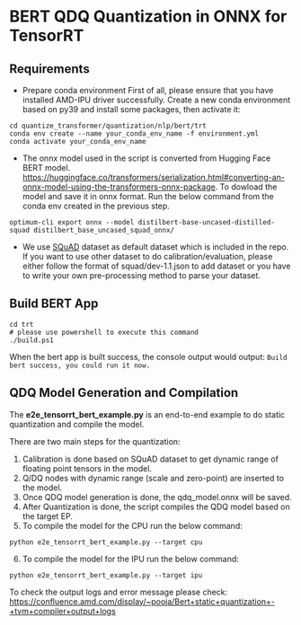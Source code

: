 # BERT QDQ Quantization in ONNX for TensorRT  

## Requirements

* Prepare conda environment
First of all, please ensure that you have installed AMD-IPU driver successfully.
Create a new conda environment based on py39 and install some packages, then activate it:
```
cd quantize_transformer/quantization/nlp/bert/trt
conda env create --name your_conda_env_name -f environment.yml
conda activate your_conda_env_name
```

* The onnx model used in the script is converted from Hugging Face BERT model. https://huggingface.co/transformers/serialization.html#converting-an-onnx-model-using-the-transformers-onnx-package. To dowload the model and save it in onnx format. Run the below command from the conda env created in the previous step.

```
optimum-cli export onnx --model distilbert-base-uncased-distilled-squad distilbert_base_uncased_squad_onnx/
```

* We use [SQuAD](https://rajpurkar.github.io/SQuAD-explorer/) dataset as default dataset which is included in the repo. If you want to use other dataset to do calibration/evaluation, please either follow the format of squad/dev-1.1.json to add dataset or you have to write your own pre-processing method to parse your dataset.

## Build BERT App

```
cd trt
# please use powershell to execute this command
./build.ps1
```
When the bert app is built success, the console output would output:
```Build bert success, you could run it now.```

## QDQ Model Generation and Compilation
The **e2e_tensorrt_bert_example.py** is an end-to-end example to do static quantization and compile the model.

There are two main steps for the quantization:
1. Calibration is done based on SQuAD dataset to get dynamic range of floating point tensors in the model.
2. Q/DQ nodes with dynamic range (scale and zero-point) are inserted to the model.
3. Once QDQ model generation is done, the qdq_model.onnx will be saved.
4. After Quantization is done, the script compiles the QDQ model based on the target EP.
5. To compile the model for the CPU run the below command:
```
python e2e_tensorrt_bert_example.py --target cpu
```

6. To compile the model for the IPU run the below command:
```
python e2e_tensorrt_bert_example.py --target ipu
```

To check the output logs and error message please check: https://confluence.amd.com/display/~pooja/Bert+static+quantization+-+tvm+compiler+output+logs



